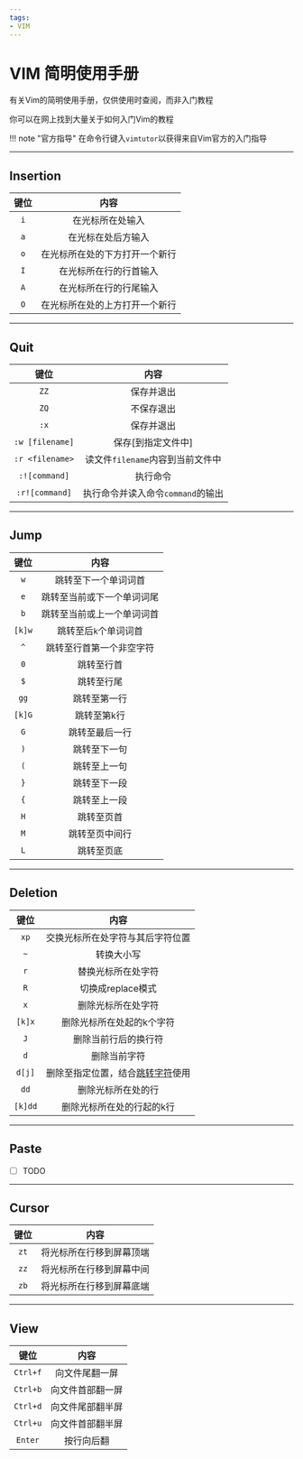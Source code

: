 ```yaml
---
tags:
- VIM
---
```


# VIM 简明使用手册

有关Vim的简明使用手册，仅供使用时查阅，而非入门教程

你可以在网上找到大量关于如何入门Vim的教程

!!! note "官方指导"
    在命令行键入`vimtutor`以获得来自Vim官方的入门指导

---

## Insertion

| 键位 | 内容                         |
| :--: | :-------------------------: |
| `i`  | 在光标所在处输入              |
| `a`  | 在光标在处后方输入            |
| `o`  | 在光标所在处的下方打开一个新行 |
| `I`  | 在光标所在行的行首输入        |
| `A`  | 在光标所在行的行尾输入        |
| `O`  | 在光标所在处的上方打开一个新行 |

---

## Quit

| 键位            | 内容                            |
| :-------------: | :----------------------------: |
| `ZZ`            | 保存并退出                      |
| `ZQ`            | 不保存退出                      |
| `:x`            | 保存并退出                      |
| `:w [filename]` | 保存[到指定文件中]               |
| `:r <filename>` | 读文件`filename`内容到当前文件中 |
| `:![command]`   | 执行命令                        |
| `:r![command]`  | 执行命令并读入命令`command`的输出 |

---

## Jump

| 键位   | 内容                     |
| :----: | :---------------------: |
| `w`    | 跳转至下一个单词词首      |
| `e`    | 跳转至当前或下一个单词词尾 |
| `b`    | 跳转至当前或上一个单词词首 |
| `[k]w` | 跳转至后`k`个单词词首     |
| `^`    | 跳转至行首第一个非空字符   |
| `0`    | 跳转至行首               |
| `$`    | 跳转至行尾               |
| `gg`   | 跳转至第一行             |
| `[k]G` | 跳转至第k行              |
| `G`    | 跳转至最后一行           |
| `)`    | 跳转至下一句             |
| `(`    | 跳转至上一句             |
| `}`    | 跳转至下一段             |
| `{`    | 跳转至上一段             |
| `H`    | 跳转至页首               |
| `M`    | 跳转至页中间行           |
| `L`    | 跳转至页底               |

---

## Deletion

| 键位    | 内容                                    |
| :-----: | :------------------------------------: |
| `xp`    | 交换光标所在处字符与其后字符位置          |
| `~`     | 转换大小写                              |
| `r`     | 替换光标所在处字符                       |
| `R`     | 切换成replace模式                       |
| `x`     | 删除光标所在处字符                       |
| `[k]x`  | 删除光标所在处起的k个字符                |
| `J`     | 删除当前行后的换行符                     |
| `d`     | 删除当前字符                            |
| `d[j]`  | 删除至指定位置，结合[跳转字符](#jump)使用 |
| `dd`    | 删除光标所在处的行                      |
| `[k]dd` | 删除光标所在处的行起的k行                |

---

## Paste

- [ ] TODO

---

## Cursor

| 键位 | 内容                    |
| :--: | :--------------------: |
| `zt` | 将光标所在行移到屏幕顶端 |
| `zz` | 将光标所在行移到屏幕中间 |
| `zb` | 将光标所在行移到屏幕底端 |

---

## View

| 键位     | 内容             |
| :------: | :-------------: |
| `Ctrl+f` | 向文件尾翻一屏   |
| `Ctrl+b` | 向文件首部翻一屏 |
| `Ctrl+d` | 向文件尾部翻半屏 |
| `Ctrl+u` | 向文件首部翻半屏 |
| `Enter`  | 按行向后翻       |

